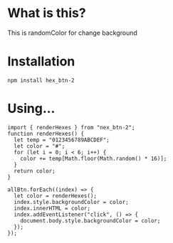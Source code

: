 # What is this?

This is randomColor for change background

# Installation

`npm install hex_btn-2`

# Using...
```
import { renderHexes } from "nex_btn-2";
function renderHexes() {
  let temp = "0123456789ABCDEF";
  let color = "#";
  for (let i = 0; i < 6; i++) {
    color += temp[Math.floor(Math.random() * 16)];
  }
  return color;
}

allBtn.forEach((index) => {
  let color = renderHexes();
  index.style.backgroundColor = color;
  index.innerHTML = color;
  index.addEventListener("click", () => {
    document.body.style.backgroundColor = color;
  });
});
```